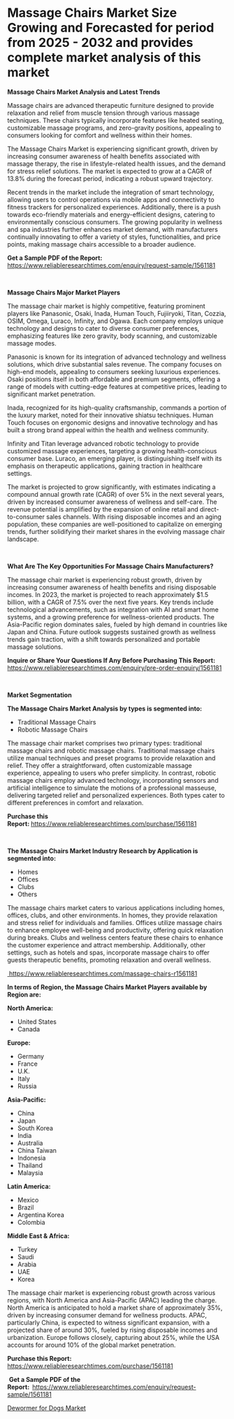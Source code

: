 <p><h1>Massage Chairs Market Size Growing and Forecasted for period from 2025 - 2032 and provides complete market analysis of this market</h1></p><p><strong>Massage Chairs Market Analysis and Latest Trends</strong></p>
<p><p>Massage chairs are advanced therapeutic furniture designed to provide relaxation and relief from muscle tension through various massage techniques. These chairs typically incorporate features like heated seating, customizable massage programs, and zero-gravity positions, appealing to consumers looking for comfort and wellness within their homes.</p><p>The Massage Chairs Market is experiencing significant growth, driven by increasing consumer awareness of health benefits associated with massage therapy, the rise in lifestyle-related health issues, and the demand for stress relief solutions. The market is expected to grow at a CAGR of 13.8% during the forecast period, indicating a robust upward trajectory. </p><p>Recent trends in the market include the integration of smart technology, allowing users to control operations via mobile apps and connectivity to fitness trackers for personalized experiences. Additionally, there is a push towards eco-friendly materials and energy-efficient designs, catering to environmentally conscious consumers. The growing popularity in wellness and spa industries further enhances market demand, with manufacturers continually innovating to offer a variety of styles, functionalities, and price points, making massage chairs accessible to a broader audience.</p></p>
<p><strong>Get a Sample PDF of the Report:&nbsp;</strong> <a href="https://www.reliableresearchtimes.com/enquiry/request-sample/1561181?utm_campaign=2997&utm_medium=2&utm_source=Github&utm_content=ia&utm_term=04042025&utm_id=massage-chairs">https://www.reliableresearchtimes.com/enquiry/request-sample/1561181</a></p>
<p>&nbsp;</p>
<p><strong>Massage Chairs Major Market Players</strong></p>
<p><p>The massage chair market is highly competitive, featuring prominent players like Panasonic, Osaki, Inada, Human Touch, Fujiiryoki, Titan, Cozzia, OSIM, Omega, Luraco, Infinity, and Ogawa. Each company employs unique technology and designs to cater to diverse consumer preferences, emphasizing features like zero gravity, body scanning, and customizable massage modes.</p><p>Panasonic is known for its integration of advanced technology and wellness solutions, which drive substantial sales revenue. The company focuses on high-end models, appealing to consumers seeking luxurious experiences. Osaki positions itself in both affordable and premium segments, offering a range of models with cutting-edge features at competitive prices, leading to significant market penetration.</p><p>Inada, recognized for its high-quality craftsmanship, commands a portion of the luxury market, noted for their innovative shiatsu techniques. Human Touch focuses on ergonomic designs and innovative technology and has built a strong brand appeal within the health and wellness community. </p><p>Infinity and Titan leverage advanced robotic technology to provide customized massage experiences, targeting a growing health-conscious consumer base. Luraco, an emerging player, is distinguishing itself with its emphasis on therapeutic applications, gaining traction in healthcare settings.</p><p>The market is projected to grow significantly, with estimates indicating a compound annual growth rate (CAGR) of over 5% in the next several years, driven by increased consumer awareness of wellness and self-care. The revenue potential is amplified by the expansion of online retail and direct-to-consumer sales channels. With rising disposable incomes and an aging population, these companies are well-positioned to capitalize on emerging trends, further solidifying their market shares in the evolving massage chair landscape.</p></p>
<p>&nbsp;</p>
<p><strong>What Are The Key Opportunities For Massage Chairs Manufacturers?</strong></p>
<p><p>The massage chair market is experiencing robust growth, driven by increasing consumer awareness of health benefits and rising disposable incomes. In 2023, the market is projected to reach approximately $1.5 billion, with a CAGR of 7.5% over the next five years. Key trends include technological advancements, such as integration with AI and smart home systems, and a growing preference for wellness-oriented products. The Asia-Pacific region dominates sales, fueled by high demand in countries like Japan and China. Future outlook suggests sustained growth as wellness trends gain traction, with a shift towards personalized and portable massage solutions.</p></p>
<p><strong>Inquire or Share Your Questions If Any Before Purchasing This Report:</strong> <a href="https://www.reliableresearchtimes.com/enquiry/pre-order-enquiry/1561181?utm_campaign=2997&utm_medium=2&utm_source=Github&utm_content=ia&utm_term=04042025&utm_id=massage-chairs">https://www.reliableresearchtimes.com/enquiry/pre-order-enquiry/1561181</a></p>
<p>&nbsp;</p>
<p><strong>Market Segmentation</strong></p>
<p><strong>The Massage Chairs Market Analysis by types is segmented into:</strong></p>
<p><ul><li>Traditional Massage Chairs</li><li>Robotic Massage Chairs</li></ul></p>
<p><p>The massage chair market comprises two primary types: traditional massage chairs and robotic massage chairs. Traditional massage chairs utilize manual techniques and preset programs to provide relaxation and relief. They offer a straightforward, often customizable massage experience, appealing to users who prefer simplicity. In contrast, robotic massage chairs employ advanced technology, incorporating sensors and artificial intelligence to simulate the motions of a professional masseuse, delivering targeted relief and personalized experiences. Both types cater to different preferences in comfort and relaxation.</p></p>
<p><strong>Purchase this Report:&nbsp;</strong><a href="https://www.reliableresearchtimes.com/purchase/1561181?utm_campaign=2997&utm_medium=2&utm_source=Github&utm_content=ia&utm_term=04042025&utm_id=massage-chairs">https://www.reliableresearchtimes.com/purchase/1561181</a></p>
<p>&nbsp;</p>
<p><strong>The Massage Chairs Market Industry Research by Application is segmented into:</strong></p>
<p><ul><li>Homes</li><li>Offices</li><li>Clubs</li><li>Others</li></ul></p>
<p><p>The massage chairs market caters to various applications including homes, offices, clubs, and other environments. In homes, they provide relaxation and stress relief for individuals and families. Offices utilize massage chairs to enhance employee well-being and productivity, offering quick relaxation during breaks. Clubs and wellness centers feature these chairs to enhance the customer experience and attract membership. Additionally, other settings, such as hotels and spas, incorporate massage chairs to offer guests therapeutic benefits, promoting relaxation and overall wellness.</p></p>
<p><a href="https://www.reliableresearchtimes.com/massage-chairs-r1561181?utm_campaign=2997&utm_medium=2&utm_source=Github&utm_content=ia&utm_term=04042025&utm_id=massage-chairs">&nbsp;https://www.reliableresearchtimes.com/massage-chairs-r1561181</a></p>
<p><strong>In terms of Region, the Massage Chairs Market Players available by Region are:</strong></p>
<p>
    <p> <strong> North America: </strong>
        <ul>
            <li>United States</li>
            <li>Canada</li>
        </ul>
        </p> 
    <p> <strong> Europe: </strong>
        <ul>
            <li>Germany</li>
            <li>France</li>
            <li>U.K.</li>
            <li>Italy</li>
            <li>Russia</li>
        </ul>
        </p> 
    <p> <strong> Asia-Pacific: </strong>
        <ul>
            <li>China</li>
            <li>Japan</li>
            <li>South Korea</li>
            <li>India</li>
            <li>Australia</li>
            <li>China Taiwan</li>
            <li>Indonesia</li>
            <li>Thailand</li>
            <li>Malaysia</li>
        </ul>
        </p> 
    <p> <strong> Latin America: </strong>
        <ul>
            <li>Mexico</li>
            <li>Brazil</li>
            <li>Argentina Korea</li>
            <li>Colombia</li>
        </ul>
        </p> 
    <p> <strong> Middle East & Africa: </strong>
        <ul>
            <li>Turkey</li>
            <li>Saudi</li>
            <li>Arabia</li>
            <li>UAE</li>
            <li>Korea</li>
        </ul>
    </p>
    </p>
<p><p>The massage chair market is experiencing robust growth across various regions, with North America and Asia-Pacific (APAC) leading the charge. North America is anticipated to hold a market share of approximately 35%, driven by increasing consumer demand for wellness products. APAC, particularly China, is expected to witness significant expansion, with a projected share of around 30%, fueled by rising disposable incomes and urbanization. Europe follows closely, capturing about 25%, while the USA accounts for around 10% of the global market penetration.</p></p>
<p><strong>Purchase this Report: </strong><a href="https://www.reliableresearchtimes.com/purchase/1561181?utm_campaign=2997&utm_medium=2&utm_source=Github&utm_content=ia&utm_term=04042025&utm_id=massage-chairs">https://www.reliableresearchtimes.com/purchase/1561181</a></p>
<p>&nbsp;<strong>Get a Sample PDF of the Report:&nbsp;&nbsp;</strong><a href="https://www.reliableresearchtimes.com/enquiry/request-sample/1561181?utm_campaign=2997&utm_medium=2&utm_source=Github&utm_content=ia&utm_term=04042025&utm_id=massage-chairs">https://www.reliableresearchtimes.com/enquiry/request-sample/1561181</a></p>
<p><strong></strong></p>
<p><p><a href="https://github.com/hannajuana198484/Market-Research-Report-List-1/blob/main/dewormer-for-dogs-market.md?utm_campaign=2997&utm_medium=2&utm_source=Github&utm_content=ia&utm_term=04042025&utm_id=massage-chairs">Dewormer for Dogs Market</a></p></p>